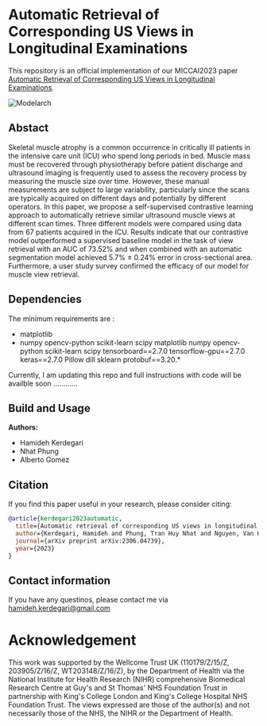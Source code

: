 # Automatic Retrieval of Corresponding US Views in Longitudinal Examinations
This repository is an official implementation of our MICCAI2023 paper [Automatic Retrieval of Corresponding US Views in Longitudinal Examinations](https://arxiv.org/abs/2306.04739).

![Modelarch](https://github.com/hamidehkerdegari/Muscle-view-retrieval/assets/30697849/d3b53948-9b6b-46fc-9d96-755c3b2b7fb5)

## Abstact
Skeletal muscle atrophy is a common occurrence in critically ill patients in the intensive care unit (ICU) who spend long periods in
bed. Muscle mass must be recovered through physiotherapy before patient discharge and ultrasound imaging is frequently used to assess the
recovery process by measuring the muscle size over time. However, these manual measurements are subject to large variability, particularly since
the scans are typically acquired on different days and potentially by different operators. In this paper, we propose a self-supervised contrastive learning approach to automatically retrieve similar ultrasound muscle views at different scan times. Three different models were compared using data from 67 patients acquired in the ICU. Results indicate that our contrastive model outperformed a supervised baseline model in the task of view retrieval with an AUC of 73.52% and when combined with an automatic segmentation model achieved 5.7% ± 0.24% error in cross-sectional area. Furthermore, a user study survey confirmed the efficacy of our model for muscle view retrieval.

## Dependencies

The minimum requirements are :

* matplotlib
* numpy
opencv-python
scikit-learn
scipy
matplotlib
numpy
opencv-python
scikit-learn
scipy
tensorboard==2.7.0
tensorflow-gpu==2.7.0
keras==2.7.0
Pillow
dill
sklearn
protobuf==3.20.*


Currently, I am updating this repo and full instructions with code will be availble soon ............

## Build and Usage


**Authors:**

* Hamideh Kerdegari
* Nhat Phung
* Alberto Gomez


## Citation

If you find this paper useful in your research, please consider citing:
 
```bibtex
@article{kerdegari2023automatic,
  title={Automatic retrieval of corresponding US views in longitudinal examinations},
  author={Kerdegari, Hamideh and Phung, Tran Huy Nhat and Nguyen, Van Hao and Truong, Thi Phuong Thao and Le, Ngoc Minh Thu and Le, Thanh Phuong and Le, Thi Mai Thao and Pisani, Luigi and Denehy, Linda and Consortium, Vital and others},
  journal={arXiv preprint arXiv:2306.04739},
  year={2023}
}
```

## Contact information
If you have any questinos, please contact me via hamideh.kerdegari@gmail.com

# Acknowledgement
This work was supported by the Wellcome Trust UK (110179/Z/15/Z, 203905/Z/16/Z, WT203148/Z/16/Z), by the Department of Health via the National Institute for Health Research (NIHR) comprehensive Biomedical Research Centre at Guy's and St Thomas' NHS Foundation Trust in partnership with King's College London and King's College Hospital NHS Foundation Trust. The views expressed are those of the author(s) and not necessarily those of the NHS, the NIHR or the Department of Health.
